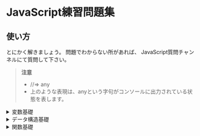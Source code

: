 # JavaScript練習問題集

## 使い方

とにかく解きましょう。
問題でわからない所があれば、
JavaScript質問チャンネルにて質問して下さい。

> **注意**
>
> - //=> any
> - 上のような表現は、anyという字句がコンソールに出力されている状態を表します。


<details><summary>変数基礎</summary>


> **注意**
>
> - 各問題ごとにファイルを作成して取り組んで下さい。
> このセクションにおけるファイル名は、以下のように付けましょう。
> `var_(問題番号).js`

**問題1**
ブラウザのコンソールに、以下のように出力しなさい。
※ 変数宣言には、var宣言を用いること。

```js

//=> Hello, World!
```

<details><summary>解答</summary>
  
```js

console.log('Hello, World!')

```

</details>


**問題2**

</details>
<details><summary>データ構造基礎</summary></details>
<details><summary>関数基礎</summary></details>
